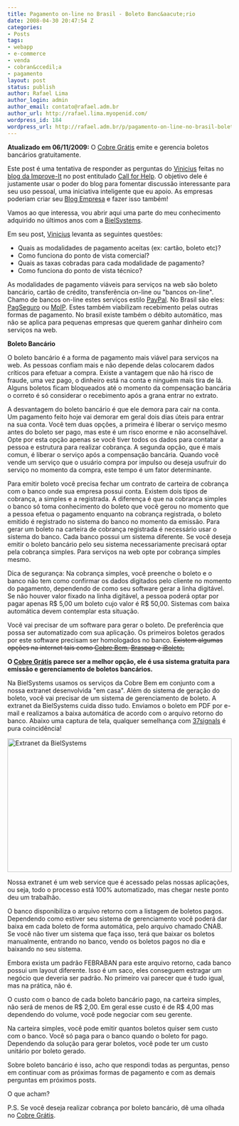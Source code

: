```yaml
---
title: Pagamento on-line no Brasil - Boleto Banc&aacute;rio
date: 2008-04-30 20:47:54 Z
categories:
- Posts
tags:
- webapp
- e-commerce
- venda
- cobran&ccedil;a
- pagamento
layout: post
status: publish
author: Rafael Lima
author_login: admin
author_email: contato@rafael.adm.br
author_url: http://rafael.lima.myopenid.com/
wordpress_id: 184
wordpress_url: http://rafael.adm.br/p/pagamento-on-line-no-brasil-boleto-bancario/
---
```


<strong>Atualizado em 06/11/2009:</strong> O <a href="http://cobregratis.com.br/?utm_campaign=blogwatch&amp;utm_source=rafael.adm.br&amp;utm_medium=link&amp;utm_term=pagamento-on-line-no-brasil-boleto-bancario">Cobre Gr&aacute;tis</a> emite e gerencia boletos banc&aacute;rios gratuitamente.

Este post &eacute; uma tentativa de responder as perguntas do <a href="http://www.improveit.com.br/vinicius">Vinicius</a> feitas no <a href="http://blog.improveit.com.br">blog da Improve-It</a> no post entitulado <a href="http://blog.improveit.com.br/articles/2008/04/28/call-for-help">Call for Help</a>. O objetivo dele &eacute; justamente usar o poder do blog para fomentar discuss&atilde;o interessante para seu uso pessoal, uma iniciativa inteligente que eu apoio. As empresas poderiam criar seu <a href="http://blogempresa.com.br">Blog Empresa</a> e fazer isso tamb&eacute;m!

Vamos ao que interessa, vou abrir aqui uma parte do meu conhecimento adquirido no &uacute;ltimos anos com a <a href="http://bielsystems.com.br">BielSystems</a>.

Em seu post, <a href="http://www.improveit.com.br/vinicius">Vinicius</a> levanta as seguintes quest&otilde;es:
<ul>
	<li>Quais as modalidades de pagamento aceitas (ex: cart&atilde;o, boleto etc)?</li>
	<li>Como funciona do ponto de vista comercial?</li>
	<li>Quais as taxas cobradas para cada modalidade de pagamento?</li>
	<li>Como funciona do ponto de vista t&eacute;cnico?</li>
</ul>
As modalidades de pagamento vi&aacute;veis para servi&ccedil;os na web s&atilde;o boleto banc&aacute;rio, cart&atilde;o de cr&eacute;dito, transfer&ecirc;ncia on-line ou "bancos on-line". Chamo de bancos on-line estes servi&ccedil;os estilo <a href="http://paypal.com">PayPal</a>. No Brasil s&atilde;o eles: <a href="https://pagseguro.uol.com.br">PagSeguro</a> ou <a href="http://moip.com.br">MoIP</a>. Estes tamb&eacute;m viabilizam recebimento pelas outras formas de pagamento. No brasil existe tamb&eacute;m o d&eacute;bito autom&aacute;tico, mas n&atilde;o se aplica para pequenas empresas que querem ganhar dinheiro com servi&ccedil;os na web.

<strong>Boleto Banc&aacute;rio</strong>

O boleto banc&aacute;rio &eacute; a forma de pagamento mais vi&aacute;vel para servi&ccedil;os na web. As pessoas confiam mais e n&atilde;o depende delas colocarem dados cr&iacute;ticos para efetuar a compra. Existe a vantagem que n&atilde;o h&aacute; risco de fraude, uma vez pago, o dinheiro est&aacute; na conta e ningu&eacute;m mais tira de l&aacute;. Alguns boletos ficam bloqueados at&eacute; o momento da compensa&ccedil;&atilde;o banc&aacute;ria o correto &eacute; s&oacute; considerar o recebimento ap&oacute;s a grana entrar no extrato.

A desvantagem do boleto banc&aacute;rio &eacute; que ele demora para cair na conta. Um pagamento feito hoje vai demorar em geral dois dias &uacute;teis para entrar na sua conta. Voc&ecirc; tem duas op&ccedil;&otilde;es, a primeira &eacute; liberar o servi&ccedil;o mesmo antes do boleto ser pago, mas este &eacute; um risco enorme e n&atilde;o aconselh&aacute;vel. Opte por esta op&ccedil;&atilde;o apenas se voc&ecirc; tiver todos os dados para contatar a pessoa e estrutura para realizar cobran&ccedil;a. A segunda op&ccedil;&atilde;o, que &eacute; mais comun, &eacute; liberar o servi&ccedil;o ap&oacute;s a compensa&ccedil;&atilde;o banc&aacute;ria. Quando voc&ecirc; vende um servi&ccedil;o que o usu&aacute;rio compra por impulso ou deseja usufruir do servi&ccedil;o no momento da compra, este tempo &eacute; um fator determinante.

Para emitir boleto voc&ecirc; precisa fechar um contrato de carteira de cobran&ccedil;a com o banco onde sua empresa possui conta. Existem dois tipos de cobran&ccedil;a, a simples e a registrada. A diferen&ccedil;a &eacute; que na cobran&ccedil;a simples o banco s&oacute; toma conhecimento do boleto que voc&ecirc; gerou no momento que a pessoa efetua o pagamento enquanto na cobran&ccedil;a registrada, o boleto emitido &eacute; registrado no sistema do banco no momento da emiss&atilde;o. Para gerar um boleto na carteira de cobran&ccedil;a registrada &eacute; necess&aacute;rio usar o sistema do banco. Cada banco possui um sistema diferente. Se voc&ecirc; deseja emitir o boleto banc&aacute;rio pelo seu sistema necessariamente precisar&aacute; optar pela cobran&ccedil;a simples. Para servi&ccedil;os na web opte por cobran&ccedil;a simples mesmo.

Dica de seguran&ccedil;a: Na cobran&ccedil;a simples, voc&ecirc; preenche o boleto e o banco n&atilde;o tem como confirmar os dados digitados pelo cliente no momento do pagamento, dependendo de como seu software gerar a linha digit&aacute;vel. Se n&atilde;o houver valor fixado na linha digit&aacute;vel, a pessoa poder&aacute; optar por pagar apenas R$ 5,00 um boleto cujo valor &eacute; R$ 50,00. Sistemas com baixa autom&aacute;tica devem contemplar esta situa&ccedil;&atilde;o.

Voc&ecirc; vai precisar de um software para gerar o boleto. De prefer&ecirc;ncia que possa ser automatizado com sua aplica&ccedil;&atilde;o. Os primeiros boletos gerados por este software precisam ser homologados no banco. <span style="text-decoration: line-through;">Existem algumas op&ccedil;&otilde;es na internet tais como </span><a href="http://cobrebem.com.br"><span style="text-decoration: line-through;">Cobre Bem</span></a><span style="text-decoration: line-through;">, </span><a href="http://www.braspag.com.br/"><span style="text-decoration: line-through;">Braspag</span></a><span style="text-decoration: line-through;"> e </span><a href="http://www.iboleto.com.br/"><span style="text-decoration: line-through;">iBoleto.</span></a>

<a href="http://www.iboleto.com.br/"></a><strong>O </strong><a href="http://cobregratis.com.br/?utm_campaign=blogwatch&amp;utm_source=rafael.adm.br&amp;utm_medium=link&amp;utm_term=pagamento-on-line-no-brasil-boleto-bancario"><strong>Cobre Gr&aacute;tis</strong></a><strong> parece ser a melhor op&ccedil;&atilde;o, ele &eacute; usa sistema gratuita para emiss&atilde;o e gerenciamento de boletos banc&aacute;rios.</strong>

Na BielSystems usamos os servi&ccedil;os da Cobre Bem em conjunto com a nossa extranet desenvolvida "em casa". Al&eacute;m do sistema de gera&ccedil;&atilde;o do boleto, voc&ecirc; vai precisar de um sistema de gerenciamento de boleto. A extranet da BielSystems cuida disso tudo. Enviamos o boleto em PDF por e-mail e realizamos a baixa autom&aacute;tica de acordo com o arquivo retorno do banco. Abaixo uma captura de tela, qualquer semelhan&ccedil;a com <a href="http://37signals.com">37signals</a> &eacute; pura coincid&ecirc;ncia!

<a href="http://rafael.adm.br/wp-content/uploads/2008/04/bielsystems-extranet.png"><img src="http://rafael.adm.br/wp-content/uploads/2008/04/bielsystems-extranet.png" alt="Extranet da BielSystems" width="504" height="300" /></a>

Nossa extranet &eacute; um web service que &eacute; acessado pelas nossas aplica&ccedil;&otilde;es, ou seja, todo o processo est&aacute; 100% automatizado, mas chegar neste ponto deu um trabalh&atilde;o.

O banco disponibiliza o arquivo retorno com a listagem de boletos pagos. Dependendo como estiver seu sistema de gerenciamento voc&ecirc; poder&aacute; dar baixa em cada boleto de forma autom&aacute;tica, pelo arquivo chamado CNAB. Se voc&ecirc; n&atilde;o tiver um sistema que fa&ccedil;a isso, ter&aacute; que baixar os boletos manualmente, entrando no banco, vendo  os boletos pagos no dia e baixando no seu sistema.

Embora exista um padr&atilde;o FEBRABAN para este arquivo retorno, cada banco possui um layout diferente. Isso &eacute; um saco, eles conseguem estragar um neg&oacute;cio que deveria ser padr&atilde;o. No primeiro vai parecer que &eacute; tudo igual, mas na pr&aacute;tica, n&atilde;o &eacute;.

O custo com o banco de cada boleto banc&aacute;rio pago, na carteira simples, n&atilde;o ser&aacute; de menos de R$ 2,00. Em geral esse custo &eacute; de R$ 4,00 mas dependendo do volume, voc&ecirc; pode negociar com seu gerente.

Na carteira simples, voc&ecirc; pode emitir quantos boletos quiser sem custo com o banco. Voc&ecirc; s&oacute; paga para o banco quando o boleto for pago. Dependendo da solu&ccedil;&atilde;o para gerar boletos, voc&ecirc; pode ter um custo unit&aacute;rio por boleto gerado.

Sobre boleto banc&aacute;rio &eacute; isso, acho que respondi todas as perguntas, penso em continuar com as pr&oacute;ximas formas de pagamento e com as demais perguntas em pr&oacute;ximos posts.

O que acham?

P.S. Se voc&ecirc; deseja realizar cobran&ccedil;a por boleto banc&aacute;rio, d&ecirc; uma olhada no&nbsp;<a href="http://cobregratis.com.br/?utm_campaign=blogwatch&amp;utm_source=rafael.adm.br&amp;utm_medium=link&amp;utm_term=pagamento-on-line-no-brasil-boleto-bancario">Cobre Gr&aacute;tis</a>.
